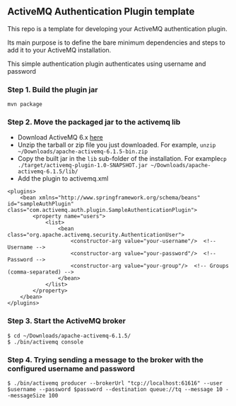 ## ActiveMQ Authentication Plugin template
This repo is a template for developing your ActiveMQ authentication plugin.

Its main purpose is to define the bare minimum dependencies and steps to add it to your ActiveMQ installation.

This simple authentication plugin authenticates using username and password


### Step 1. Build the plugin jar

```shell
mvn package
```

### Step 2. Move the packaged jar to the activemq lib
- Download ActiveMQ 6.x [here](https://activemq.apache.org/components/classic/download/)
- Unzip the tarball or zip file you just downloaded. For example, `unzip ~/Downloads/apache-activemq-6.1.5-bin.zip`
- Copy the built jar in the `lib` sub-folder of the installation. For example`cp ./target/activemq-plugin-1.0-SNAPSHOT.jar ~/Downloads/apache-activemq-6.1.5/lib/`
- Add the plugin to activemq.xml
```
<plugins>
    <bean xmlns="http://www.springframework.org/schema/beans" id="sampleAuthPlugin" class="com.activemq.auth.plugin.SampleAuthenticationPlugin">
        <property name="users">
            <list>
                <bean class="org.apache.activemq.security.AuthenticationUser">
                    <constructor-arg value="your-username"/>  <!-- Username -->
                    <constructor-arg value="your-password"/>  <!-- Password -->
                    <constructor-arg value="your-group"/>  <!-- Groups (comma-separated) -->
                </bean>
            </list>
        </property>
    </bean>
</plugins>
```

### Step 3. Start the ActiveMQ broker
```shell
$ cd ~/Downloads/apache-activemq-6.1.5/
$ ./bin/activemq console 
```

### Step 4. Trying sending a message to the broker with the configured username and password
```shell
$ ./bin/activemq producer --brokerUrl "tcp://localhost:61616" --user $username --password $password --destination queue://tq --message 10 --messageSize 100
```